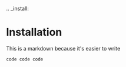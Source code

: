.. _install:


# Installation

This is a markdown because it's easier to write

    code code code

    

